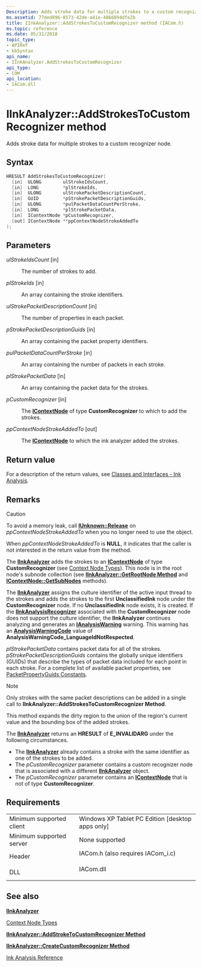 ```yaml
---
Description: Adds stroke data for multiple strokes to a custom recognizer node.
ms.assetid: 77ded896-8573-42de-a41e-4866894dfe2b
title: IInkAnalyzer::AddStrokesToCustomRecognizer method (IACom.h)
ms.topic: reference
ms.date: 05/31/2018
topic_type: 
- APIRef
- kbSyntax
api_name: 
- IInkAnalyzer.AddStrokesToCustomRecognizer
api_type: 
- COM
api_location: 
- IACom.dll
---
```


# IInkAnalyzer::AddStrokesToCustomRecognizer method

Adds stroke data for multiple strokes to a custom recognizer node.

## Syntax


```C++
HRESULT AddStrokesToCustomRecognizer(
  [in]  ULONG        ulStrokeIdsCount,
  [in]  LONG         *plStrokeIds,
  [in]  ULONG        ulStrokePacketDescriptionCount,
  [in]  GUID         *pStrokePacketDescriptionGuids,
  [in]  ULONG        *pulPacketDataCountPerStroke,
  [in]  LONG         *plStrokePacketData,
  [in]  IContextNode *pCustomRecognizer,
  [out] IContextNode **ppContextNodeStrokeAddedTo
);
```



## Parameters

<dl> <dt>

*ulStrokeIdsCount* \[in\]
</dt> <dd>

The number of strokes to add.

</dd> <dt>

*plStrokeIds* \[in\]
</dt> <dd>

An array containing the stroke identifiers.

</dd> <dt>

*ulStrokePacketDescriptionCount* \[in\]
</dt> <dd>

The number of properties in each packet.

</dd> <dt>

*pStrokePacketDescriptionGuids* \[in\]
</dt> <dd>

An array containing the packet property identifiers.

</dd> <dt>

*pulPacketDataCountPerStroke* \[in\]
</dt> <dd>

An array containing the number of packets in each stroke.

</dd> <dt>

*plStrokePacketData* \[in\]
</dt> <dd>

An array containing the packet data for the strokes.

</dd> <dt>

*pCustomRecognizer* \[in\]
</dt> <dd>

The [**IContextNode**](icontextnode.md) of type **CustomRecognizer** to which to add the strokes.

</dd> <dt>

*ppContextNodeStrokeAddedTo* \[out\]
</dt> <dd>

The [**IContextNode**](icontextnode.md) to which the ink analyzer added the strokes.

</dd> </dl>

## Return value

For a description of the return values, see [Classes and Interfaces - Ink Analysis](classes-and-interfaces---ink-analysis.md).

## Remarks

> [!Caution]  
> To avoid a memory leak, call [**IUnknown::Release**](/windows/desktop/api/unknwn/nf-unknwn-iunknown-release) on *ppContextNodeStrokeAddedTo* when you no longer need to use the object.

 

When *ppContextNodeStrokeAddedTo* is **NULL**, it indicates that the caller is not interested in the return value from the method.

The [**IInkAnalyzer**](iinkanalyzer.md) adds the strokes to an [**IContextNode**](icontextnode.md) of type **CustomRecognizer** (see [Context Node Types](context-node-types.md)). This node is in the root node's subnode collection (see [**IInkAnalyzer::GetRootNode Method**](iinkanalyzer-getrootnode.md) and [**IContextNode::GetSubNodes**](icontextnode-getsubnodes.md) methods).

The [**IInkAnalyzer**](iinkanalyzer.md) assigns the culture identifier of the active input thread to the strokes and adds the strokes to the first **UnclassifiedInk** node under the **CustomRecognizer** node. If no **UnclassifiedInk** node exists, it is created. If the [**IInkAnalysisRecognizer**](iinkanalysisrecognizer.md) associated with the **CustomRecognizer** node does not support the culture identifier, the **IInkAnalyzer** continues analyzing and generates an [**IAnalysisWarning**](ianalysiswarning.md) warning. This warning has an [**AnalysisWarningCode**](/windows/desktop/tablet/analysiswarningcode) value of **AnalysisWarningCode\_LanguageIdNotRespected**.

*plStrokePacketData* contains packet data for all of the strokes. *pStrokePacketDescriptionGuids* contains the globally unique identifiers (GUIDs) that describe the types of packet data included for each point in each stroke. For a complete list of available packet properties, see [PacketPropertyGuids Constants](packetpropertyguids-constants.md).

> [!Note]  
> Only strokes with the same packet descriptions can be added in a single call to **IInkAnalyzer::AddStrokesToCustomRecognizer Method**.

 

This method expands the dirty region to the union of the region's current value and the bounding box of the added strokes.

The [**IInkAnalyzer**](iinkanalyzer.md) returns an **HRESULT** of **E\_INVALIDARG** under the following circumstances.

-   The [**IInkAnalyzer**](iinkanalyzer.md) already contains a stroke with the same identifier as one of the strokes to be added.
-   The *pCustomRecognizer* parameter contains a custom recognizer node that is associated with a different [**IInkAnalyzer**](iinkanalyzer.md) object.
-   The *pCustomRecognizer* parameter contains an [**IContextNode**](icontextnode.md) that is not of type **CustomRecognizer**.

## Requirements



|                                     |                                                                                                               |
|-------------------------------------|---------------------------------------------------------------------------------------------------------------|
| Minimum supported client<br/> | Windows XP Tablet PC Edition \[desktop apps only\]<br/>                                                 |
| Minimum supported server<br/> | None supported<br/>                                                                                     |
| Header<br/>                   | <dl> <dt>IACom.h (also requires IACom\_i.c)</dt> </dl> |
| DLL<br/>                      | <dl> <dt>IACom.dll</dt> </dl>                          |



## See also

<dl> <dt>

[**IInkAnalyzer**](iinkanalyzer.md)
</dt> <dt>

[Context Node Types](context-node-types.md)
</dt> <dt>

[**IInkAnalyzer::AddStrokeToCustomRecognizer Method**](iinkanalyzer-addstroketocustomrecognizer.md)
</dt> <dt>

[**IInkAnalyzer::CreateCustomRecognizer Method**](iinkanalyzer-createcustomrecognizer.md)
</dt> <dt>

[Ink Analysis Reference](ink-analysis-reference.md)
</dt> </dl>

 

